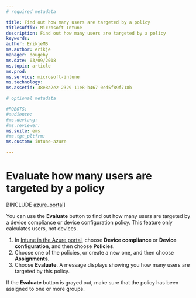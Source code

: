 ```yaml
---
# required metadata

title: Find out how many users are targeted by a policy
titlesuffix: Microsoft Intune
description: Find out how many users are targeted by a policy
keywords:
author: ErikjeMS
ms.author: erikje
manager: dougeby
ms.date: 03/09/2018
ms.topic: article
ms.prod:
ms.service: microsoft-intune
ms.technology:
ms.assetid: 38e8a2e2-2329-11e8-b467-0ed5f89f718b

# optional metadata

#ROBOTS:
#audience:
#ms.devlang:
#ms.reviewer:
ms.suite: ems
#ms.tgt_pltfrm:
ms.custom: intune-azure

---
```


# Evaluate how many users are targeted by a policy
[!INCLUDE [azure_portal](./includes/azure_portal.md)]

You can use the **Evaluate** button to find out how many users are targeted by a device compliance or device configuration policy. This feature only calculates users, not devices.

1.	In [Intune in the Azure portal](https://aka.ms/intuneportal), choose **Device compliance** or **Device configuration**, and then choose **Policies**.
2.	Choose one of the policies, or create a new one, and then choose **Assignments**.
3.	Choose **Evaluate**. A message displays showing you how many users are targeted by this policy.

If the **Evaluate** button is grayed out, make sure that the policy has been assigned to one or more groups.

